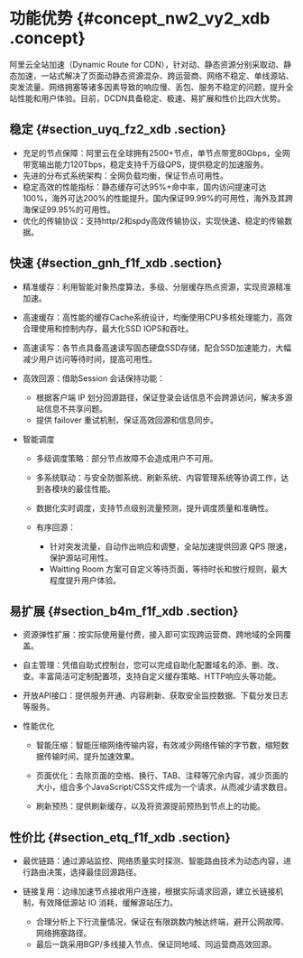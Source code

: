 # 功能优势 {#concept_nw2_vy2_xdb .concept}

阿里云全站加速（Dynamic Route for CDN），针对动、静态资源分别采取动、静态加速，一站式解决了页面动静态资源混杂、跨运营商、网络不稳定、单线源站、突发流量、网络拥塞等诸多因素导致的响应慢、丢包、服务不稳定的问题，提升全站性能和用户体验。目前，DCDN具备稳定、极速、易扩展和性价比四大优势。

## 稳定 {#section_uyq_fz2_xdb .section}

-   充足的节点保障：阿里云在全球拥有2500+节点，单节点带宽80Gbps，全网带宽输出能力120Tbps，稳定支持千万级QPS，提供稳定的加速服务。
-   先进的分布式系统架构：全网负载均衡，保证节点可用性。
-   稳定高效的性能指标：静态缓存可达95%+命中率，国内访问提速可达100%，海外可达200%的性能提升。国内保证99.99%的可用性，海外及其跨海保证99.95%的可用性。
-   优化的传输协议：支持http/2和spdy高效传输协议，实现快速、稳定的传输数据。

## 快速 {#section_gnh_f1f_xdb .section}

-   精准缓存：利用智能对象热度算法，多级、分层缓存热点资源，实现资源精准加速。

-   高速缓存：高性能的缓存Cache系统设计，均衡使用CPU多核处理能力，高效合理使用和控制内存，最大化SSD IOPS和吞吐。

-   高速读写：各节点具备高速读写固态硬盘SSD存储，配合SSD加速能力，大幅减少用户访问等待时间，提高可用性。

-   高效回源：借助Session 会话保持功能：

    -   根据客户端 IP 划分回源路径，保证登录会话信息不会跨源访问，解决多源站信息不共享问题。
    -   提供 failover 重试机制，保证高效回源和信息同步。
-   智能调度

    -   多级调度策略：部分节点故障不会造成用户不可用。

    -   多系统联动：与安全防御系统、刷新系统、内容管理系统等协调工作，达到各模块的最佳性能。

    -   数据化实时调度，支持节点级别流量预测，提升调度质量和准确性。

    -   有序回源：

        -   针对突发流量，自动作出响应和调整，全站加速提供回源 QPS 限速，保护源站可用性。
        -   Waitting Room 方案可自定义等待页面，等待时长和放行规则，最大程度提升用户体验。

## 易扩展 {#section_b4m_f1f_xdb .section}

-   资源弹性扩展：按实际使用量付费，接入即可实现跨运营商、跨地域的全网覆盖。

-   自主管理：凭借自助式控制台，您可以完成自助化配置域名的添、删、改、查。丰富简洁可定制配置项，支持自定义缓存策略、HTTP响应头等功能。

-   开放API接口：提供服务开通、内容刷新、获取安全监控数据、下载分发日志等服务。

-   性能优化

    -   智能压缩：智能压缩网络传输内容，有效减少网络传输的字节数，缩短数据传输时间，提升加速效果。

    -   页面优化：去除页面的空格、换行、TAB、注释等冗余内容，减少页面的大小，组合多个JavaScript/CSS文件成为一个请求，从而减少请求数目。

    -   刷新预热：提供刷新缓存，以及将资源提前预热到节点上的功能。


## 性价比 {#section_etq_f1f_xdb .section}

-   最优链路：通过源站监控、网络质量实时探测、智能路由技术为动态内容，进行路由决策，选择最佳回源路径。

-   链接复用：边缘加速节点接收用户连接，根据实际请求回源，建立长链接机制，有效降低源站 IO 消耗，缓解源站压力。

    -   合理分析上下行流量情况，保证在有限跳数内触达终端，避开公网故障、网络拥塞路径。
    -   最后一跳采用BGP/多线接入节点、保证同地域、同运营商高效回源。

